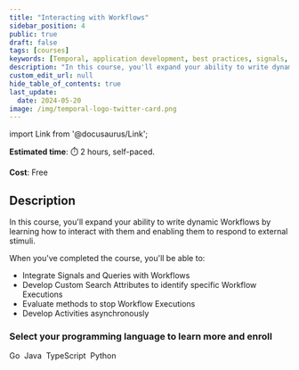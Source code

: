 ```yaml
---
title: "Interacting with Workflows"
sidebar_position: 4
public: true
draft: false
tags: [courses]
keywords: [Temporal, application development, best practices, signals, queries, asynchronous activity completion, async activity completion, cancellations, search attributes]
description: "In this course, you'll expand your ability to write dynamic Workflows by learning how to interact with them and enabling them to respond to external stimuli."
custom_edit_url: null
hide_table_of_contents: true
last_update:
  date: 2024-05-20
image: /img/temporal-logo-twitter-card.png
---
```


import Link from '@docusaurus/Link';

**Estimated time**: ⏱️ 2 hours, self-paced.

**Cost**: Free

## Description

In this course, you'll expand your ability to write dynamic Workflows by learning how to interact with them and enabling them to respond to external stimuli. 

When you've completed the course, you'll be able to:

* Integrate Signals and Queries with Workflows
* Develop Custom Search Attributes to identify specific Workflow Executions
* Evaluate methods to stop Workflow Executions
* Develop Activities asynchronously

### Select your programming language to learn more and enroll

<Link className="button button--primary" to="go">Go</Link>&nbsp;
<Link className="button button--primary" to="java">Java</Link>&nbsp;
<Link className="button button--primary" to="typescript">TypeScript</Link>&nbsp;
<Link className="button button--primary" to="python">Python</Link>&nbsp;

